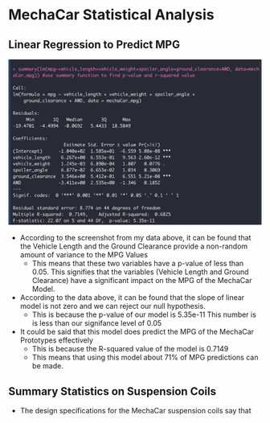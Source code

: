 # MechaCar Statistical Analysis
## Linear Regression to Predict MPG
![](deliverable1.png)
* According to the screenshot from my data above, it can be found that the Vehicle Length and the Ground Clearance provide a non-random amount of variance to the MPG Values
  * This means that these two variables have a p-value of less than 0.05.  This signifies that the variables (Vehicle Length and Ground Clearance) have a significant impact on the MPG of the MechaCar Model.
* According to the data above, it can be found that the slope of linear model is not zero and we can reject our null hypothesis.
  * This is because the p-value of our model is 5.35e-11 This number is is less than our signifance level of 0.05
* It could be said that this model does predict the MPG of the MechaCar Prototypes effectively
  * This is because the R-squared value of the model is 0.7149
  * This means that using this model about 71% of MPG predictions can be made. 
## Summary Statistics on Suspension Coils
* The design specifications for the MechaCar suspension coils say that 

